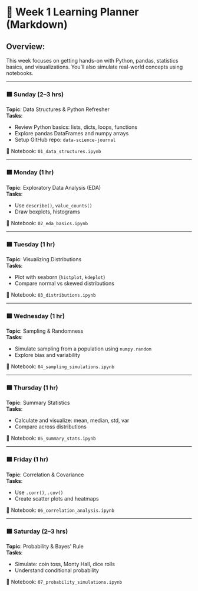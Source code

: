 # 📅 Week 1 Learning Planner (Markdown)

## Overview:
This week focuses on getting hands-on with Python, pandas, statistics basics, and visualizations. You’ll also simulate real-world concepts using notebooks.

---

### 🟪 Sunday (2–3 hrs)
**Topic**: Data Structures & Python Refresher  
**Tasks**:
- Review Python basics: lists, dicts, loops, functions
- Explore pandas DataFrames and numpy arrays
- Setup GitHub repo: `data-science-journal`

📁 Notebook: `01_data_structures.ipynb`

---

### 🟪 Monday (1 hr)
**Topic**: Exploratory Data Analysis (EDA)  
**Tasks**:
- Use `describe()`, `value_counts()`
- Draw boxplots, histograms

📁 Notebook: `02_eda_basics.ipynb`

---

### 🟪 Tuesday (1 hr)
**Topic**: Visualizing Distributions  
**Tasks**:
- Plot with seaborn (`histplot`, `kdeplot`)
- Compare normal vs skewed distributions

📁 Notebook: `03_distributions.ipynb`

---

### 🟪 Wednesday (1 hr)
**Topic**: Sampling & Randomness  
**Tasks**:
- Simulate sampling from a population using `numpy.random`
- Explore bias and variability

📁 Notebook: `04_sampling_simulations.ipynb`

---

### 🟪 Thursday (1 hr)
**Topic**: Summary Statistics  
**Tasks**:
- Calculate and visualize: mean, median, std, var
- Compare across distributions

📁 Notebook: `05_summary_stats.ipynb`

---

### 🟪 Friday (1 hr)
**Topic**: Correlation & Covariance  
**Tasks**:
- Use `.corr()`, `.cov()`
- Create scatter plots and heatmaps

📁 Notebook: `06_correlation_analysis.ipynb`

---

### 🟪 Saturday (2–3 hrs)
**Topic**: Probability & Bayes' Rule  
**Tasks**:
- Simulate: coin toss, Monty Hall, dice rolls
- Understand conditional probability

📁 Notebook: `07_probability_simulations.ipynb`

